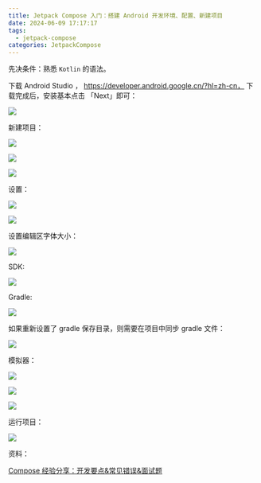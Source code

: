 ```yaml
---
title: Jetpack Compose 入门：搭建 Android 开发环境、配置、新建项目
date: 2024-06-09 17:17:17
tags:
  - jetpack-compose
categories: JetpackCompose
---
```


先决条件：熟悉 `Kotlin` 的语法。

下载 Android Studio ， https://developer.android.google.cn/?hl=zh-cn， 下载完成后，安装基本点击 「Next」即可：

![](images/7Rot69MTY3sshOER0h6oBmTcQrp2Iuls7p0DyfEk.png)

新建项目：

![](images/202306/TJ5QnOMoevvCytpUrqvMYtvNY2rVr0HbmlvuwWYz.png)

![](images/202306/wqgSknkmmDMu4SwMunlpxnIOpWNEfyVwpEsfBJwd.png)

![](images/202306/TGS4lAboJzzPWVbazGyR9rtTBFRe2EVsdmv8gYRJ.png)

设置：

![](images/202306/4lpMXGBnQlRamjFe2oZUHwMnhORKv5eudI92hRMP.png)

![](images/202306/JFbebYJFA0ym53QlA2leMboGef4HIOWR8Tl2phWU.png)

设置编辑区字体大小：

![](images/202306/OlcIubLQaZK2Uu578tjEu3OjUYQ6vXmTRZXsqBRA.png)

SDK:

![](images/202306/8Xvrgw6yfJ9IO2zA8haBwIUu5QuVFQUkV7DBJKbN.png)

Gradle:

![](images/202306/3UL4L3M18WylBBCiOV3xQvIipqpNw9Vqn9vSfxx2.png)

如果重新设置了 gradle 保存目录，则需要在项目中同步 gradle 文件：

![](images/202306/HdqYPz7ohAlR8n8CAJ3x7mafdyFpUM3xET4IWG9w.png)

模拟器：

![](images/202306/VhBTDEISAOzLIplF7PYQieoM241Py5ehKm8mzmjp.png)

![](images/202306/t5ZcbS7O2u4yuLZDCSMqlp4uFcdN6F0pGBNUp7zK.png)

![](images/202306/xMnZWL0lSYvgYLXAHtoDJMXp8hLc7DEffOlzHQ3Q.png)

运行项目：

![](images/202306/ACC7nTanFvFb5zV0USdJUdJhPh8qtwIaExCunz1N.png)


资料：

[Compose 经验分享：开发要点&常见错误&面试题](https://mp.weixin.qq.com/s/EqPiBBw7tnLRv0XpQzz5qQ)